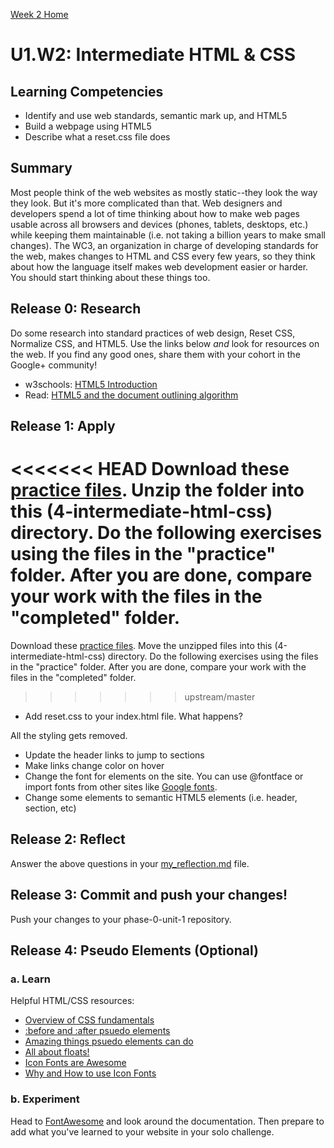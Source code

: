 [Week 2 Home](../)

# U1.W2: Intermediate HTML & CSS

## Learning Competencies
- Identify and use web standards, semantic mark up, and HTML5
- Build a webpage using HTML5
- Describe what a reset.css file does

## Summary

Most people think of the web websites as mostly static--they look the way they look.  But it's more complicated than that.  Web designers and developers spend a lot of time thinking about how to make web pages usable across all browsers and devices (phones, tablets, desktops, etc.) while keeping them maintainable (i.e. not taking a billion years to make small changes). The WC3, an organization in charge of developing standards for the web, makes changes to HTML and CSS every few years, so they think about how the language itself makes web development easier or harder. You should start thinking about these things too.

## Release 0: Research

Do some research into standard practices of web design, Reset CSS, Normalize CSS, and HTML5. Use the links below *and* look for resources on the web. If you find any good ones, share them with your cohort in the Google+ community!

- w3schools: [HTML5 Introduction](http://www.w3schools.com/html/html5_intro.asp)
- Read: [HTML5 and the document outlining algorithm](http://www.smashingmagazine.com/2011/08/16/html5-and-the-document-outlining-algorithm/)


## Release 1: Apply
<<<<<<< HEAD
Download these [practice files](http://girldevelopit.github.io/gdi-core-intermediate-html-css/class1.zip). Unzip the folder into this (4-intermediate-html-css) directory. Do the following exercises using the files in the "practice" folder. After you are done, compare your work with the files in the "completed" folder.
=======
Download these [practice files](http://girldevelopit.github.io/gdi-core-intermediate-html-css/class1.zip). Move the unzipped files into this (4-intermediate-html-css) directory. Do the following exercises using the files in the "practice" folder. After you are done, compare your work with the files in the "completed" folder. 
>>>>>>> upstream/master

- Add reset.css to your index.html file. What happens?

All the styling gets removed.

- Update the header links to jump to sections
- Make links change color on hover
- Change the font for elements on the site. You can use @fontface or import fonts from other sites like [Google fonts](https://www.google.com/fonts). 
- Change some elements to semantic HTML5 elements (i.e. header, section, etc)

## Release 2: Reflect
Answer the above questions in your [my_reflection.md](my_reflection.md) file.

## Release 3: Commit and push your changes!
Push your changes to your phase-0-unit-1 repository. 

## Release 4: Pseudo Elements (Optional)
### a. Learn
Helpful HTML/CSS resources:

- [Overview of CSS fundamentals](http://learnlayout.com/no-layout.html)
- [:before and :after psuedo
elements](http://www.smashingmagazine.com/2011/07/13/learning-to-use-the-before-and-after-pseudo-elements-in-css/)
- [Amazing things psuedo elements can
do](http://css-tricks.com/pseudo-element-roundup/)
- [All about floats!](http://css-tricks.com/all-about-floats/)
- [Icon Fonts are Awesome](https://css-tricks.com/examples/IconFont/)
- [Why and How to use Icon
Fonts](http://www.vanseodesign.com/web-design/icon-fonts/)

### b. Experiment
Head to [FontAwesome](http://fontawesome.io/) and look around the
documentation. Then prepare to add what you've learned to your website in your solo challenge.

